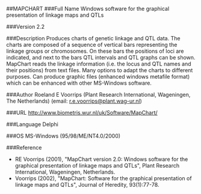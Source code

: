 ##MAPCHART
###Full Name
Windows software for the graphical presentation of linkage maps and QTLs

###Version
2.2

###Description
Produces charts of genetic linkage and QTL data. The charts are composed of a sequence of vertical bars representing the linkage groups or chromosomes. On these bars the positions of loci are indicated, and next to the bars QTL intervals and QTL graphs can be shown. MapChart reads the linkage information (i.e. the locus and QTL names and their positions) from text files. Many options to adapt the charts to different purposes. Can produce graphic files (enhanced windows metafile format) which can be enhanced with other MS-Windows software.

###Author
Roeland E Voorrips (Plant Research International, Wageningen, The Netherlands) (email: r.e.voorrips@plant.wag-ur.nl)

###URL
http://www.biometris.wur.nl/uk/Software/MapChart/

###Language
Delphi

###OS
MS-Windows (95/98/ME/NT4.0/2000)

###Reference
* RE Voorrips (2001), "MapChart version 2.0: Windows software for the graphical presentation of linkage maps and QTLs", Plant Research International, Wageningen, Netherlands.
* Voorrips (2002), "MapChart: Software for the graphical presentation of linkage maps and QTLs", Journal of Heredity, 93(1):77-78.


